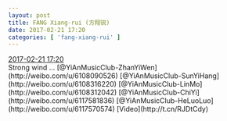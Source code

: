 ```yaml
---
layout: post
title: FANG Xiang-rui (方翔锐)
date: 2017-02-21 17:20
categories: [ 'fang-xiang-rui' ]
---
```


<div class="weibo-info">
  <a href="http://weibo.com/6117583008/EwzNsnSdx">2017-02-21 17:20</a>
</div>
Strong wind … [@YiAnMusicClub-ZhanYiWen](http://weibo.com/u/6108090526) [@YiAnMusicClub-SunYiHang](http://weibo.com/u/6108316220) [@YiAnMusicClub-LinMo](http://weibo.com/u/6108312042) [@YiAnMusicClub-ChiYi](http://weibo.com/u/6117581836) [@YiAnMusicClub-HeLuoLuo](http://weibo.com/u/6117570574) [Video](http://t.cn/RJDtCdy)
